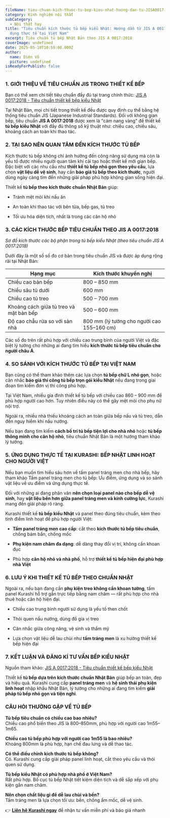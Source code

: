 ```yaml
---
fileName: tieu-chuan-kich-thuoc-tu-bep-kieu-nhat-huong-dan-tu-JISA0017-va-ung-dung-thuc-te-tai-viet-nam
category: Kinh nghiệm nội thất
subCategory:
  - Nội thất hay
title: "Tiêu chuẩn kích thước tủ bếp kiểu Nhật: Hướng dẫn từ JIS A 0017 và ứng
  dụng thực tế tại Việt Nam"
excerpt: Tiêu chuẩn tủ bếp Nhật Bản theo JIS A 0017:2018
coverImage: undefined
date: 2025-05-10T10:59:00.000Z
author:
  name: Diện Võ
  picture: undefined
isReadyForPublish: false
---
```

### 1\. GIỚI THIỆU VỀ TIÊU CHUẨN JIS TRONG THIẾT KẾ BẾP

Bạn có thể xem chi tiết tiêu chuẩn đầy đủ tại trang chính thức: [JIS A 0017:2018 - Tiêu chuẩn thiết kế bếp kiểu Nhật](https://kikakurui.com/a0/A0017-2018-01.html)

Tại Nhật Bản, mọi chi tiết trong thiết kế đều được quy định cụ thể bằng hệ thống tiêu chuẩn JIS (Japanese Industrial Standards). Đối với không gian bếp, tiêu chuẩn **JIS A 0017:2018** được xem là "cám nang vàng" để thiết kế **tủ bếp kiểu Nhật** với đầy đủ thông số kỹ thuật như: chiều cao, chiều sâu, khoảng cách an toàn khi thao tác.

### 2\. TẠI SAO NÊN QUAN TÂM ĐẾN KÍCH THƯỚC TỦ BẾP

Kích thước tủ bếp không chỉ ảnh hưởng đến công năng sử dụng mà còn là yếu tố được nhiều người quan tâm khi cải tạo hoặc thiết kế mới gian bếp. Đặc biệt với các nhu cầu như **thiết kế tủ bếp nhỏ gọn theo yêu cầu**, lựa chọn **vật liệu dễ vệ sinh**, hay cần **báo giá tủ bếp theo kích thước**, người dùng ngày càng tìm đến những giải pháp phù hợp không gian sống hiện đại.

Thiết kế **tủ bếp theo kích thước chuẩn Nhật Bản** giúp:

*   Tránh mệt mỏi khi nấu ăn
    
*   An toàn khi thao tác với bên từa, bếp gas, tủ treo
    
*   Tối ưu hóa diện tích, nhất là trong các căn hộ nhỏ
    

### 3\. CÁC KÍCH THƯỚC BẾP TIÊU CHUẨN THEO JIS A 0017:2018

_Sơ đồ kích thước các bộ phận trong tủ bếp kiểu Nhật (theo tiêu chuẩn JIS A 0017:2018)_

Dưới đây là một số số đo cơ bản trong tiêu chuẩn JIS và được áp dụng rộng rãi tại Nhật Bản:

| Hạng mục | Kích thước khuyến nghị |
| --- | --- |
| Chiều cao bàn bếp | 800 – 850 mm |
| Chiều sâu tủ dưới | 600 mm |
| Chiều cao tủ treo | 500 – 700 mm |
| Khoảng cách giữa tủ treo và mặt bàn bếp | 500 – 600 mm |
| Độ cao chẫu rửa so với sàn nhà | 800 mm (lý tưởng cho người cao 155–160 cm) |

Các số đo trên rất phù hợp với chiều cao trung bình của người Việt và đặc biệt lý tưởng cho những ai đang tìm hiểu **kích thước tủ bếp tiêu chuẩn cho người châu Á**.

### 4\. SO SÁNH VỚI KÍCH THƯỚC TỦ BẾP TẠI VIỆT NAM

Bạn cũng có thể tham khảo thêm các lựa chọn **tủ bếp chữ L nhỏ gọn**, hoặc cân nhắc **báo giá thi công tủ bếp trọn gói kiểu Nhật** nếu đang trong giai đoạn tìm kiếm đơn vị thi công phù hợp.

Tại Việt Nam, nhiều gia đình thiết kế tủ bếp với chiều cao 860 – 900 mm để phù hợp người cao hơn. Tuy nhiên điều này có thể gây mệt mỏi cho phụ nữ nội trợ.

Ngoài ra, nhiều nhà thiếu khoảng cách an toàn giữa bếp nấu và tủ treo, dẫn đến nguy hiểm khi nấu nướng.

Nếu bạn đang tìm kiếm **cách bố trí tủ bếp tiện lợi cho nhà nhỏ** hoặc **tủ bếp thông minh cho căn hộ nhỏ**, tiêu chuẩn Nhật Bản là một hướng tham khảo lý tưởng.

### 5\. ỨNG DỤNG THỰC TẾ TẠI KURASHI: BẾP NHẬT LINH HOẠT CHO NGƯỜI VIỆT

Nếu bạn muốn tìm hiểu sâu hơn về tấm panel tráng men cho nhà bếp, hãy tham khảo Tấm panel tráng men cho tủ bếp: Ưu điểm, ứng dụng và so sánh vật liệu về ưu điểm và ứng dụng thực tế.

Đối với những ai đang phân vân **nên chọn loại panel nào cho bếp dễ vệ sinh**, hay **vật liệu bền hơn giữa panel tráng men và kính cường lực**, Kurashi mang đến giải pháp rõ ràng.

Kurashi thiết kế **tủ bếp kiểu Nhật** và panel theo đúng tiêu chuẩn, kèm theo tính điểm linh hoạt để phù hợp người Việt:

*   **Tấm panel tráng men cao cấp**: cắt theo **kích thước tủ bếp tiêu chuẩn**, chống bám bẩn, chống mốc
    
*   **Phụ kiện nam châm đa dạng**: dễ dàng thay đổi vị trí, không cần khoan đục
    
*   Phù hợp **căn hộ nhỏ và nhà phố**, hỗ trợ **thiết kế tủ bếp hiện đại phù hợp nhà Việt**
    

### 6\. LƯU Ý KHI THIẾT KẾ TỦ BẾP THEO CHUẨN NHẬT

Ngoài ra, nếu bạn đang cần **phụ kiện treo không cần khoan tường**, tấm panel Kurashi hỗ trợ gắn trực tiếp bằng nam châm — rất phù hợp cho nhà thuê hoặc căn hộ hiện đại.

*   Chiều cao trung bình người sử dụng là yếu tố then chốt
    
*   Thói quen nấu nướng, dùng đồ gia vị treo
    
*   Cân nhắc giữa công năng, vệ sinh và thẩm mỹ
    
*   Lựa chọn vật liệu dễ lau chùi như **tấm tráng men** là xu hướng thiết kế bếp hiện đại
    

### 7\. KẾT LUẬN VÀ ĐĂNG KÍ TƯ VẤN BẾP KIỂU NHẬT

Nguồn tham khảo: [JIS A 0017:2018 - Tiêu chuẩn thiết kế bếp kiểu Nhật](https://kikakurui.com/a0/A0017-2018-01.html)

Thiết kế **tủ bếp dựa trên kích thước chuẩn Nhật Bản** giúp bếp an toàn, đẹp và hiệu quả. Kurashi cung cấp **panel tráng men** và **hệ sinh thái phụ kiện linh hoạt** nhập khẩu Nhật Bản, lý tưởng cho những ai đang tìm kiếm **giải pháp tủ bếp nhỏ gọn và tiện nghi**.

### CÂU HỎI THƯỜNG GẶP VỀ TỦ BẾP

**Tủ bếp tiêu chuẩn có chiều cao bao nhiêu?**  
Chiều cao phổ biến theo JIS là 800–850mm, phù hợp với người cao 1m55–1m65.

**Chiều cao tủ bếp phù hợp với người cao 1m55 là bao nhiêu?**  
Khoảng 800mm là phù hợp, hạn chế đau lưng và dễ thao tác.

**Có thể điều chỉnh kích thước tủ bếp không?**  
Có. Kurashi cung cấp giải pháp panel linh hoạt, cắt theo yêu cầu và thói quen sử dụng.

**Tủ bếp kiểu Nhật có phù hợp nhà phố ở Việt Nam?**  
Rất phù hợp. Bố cục tủ bếp Nhật tiết kiệm diện tích và dễ sắp xếp với phụ kiện gắn nam châm.

**Nên chọn chất liệu gì để dễ lau chùi và bền?**  
Tấm tráng men là lựa chọn tối ưu: bền, chống ẩm mốc, dễ vệ sinh.

👉 [**Liên hệ Kurashi ngay**](https://www.kurashi.com.vn/lien-he) để nhận tư vấn miễn phí và báo giá nhanh